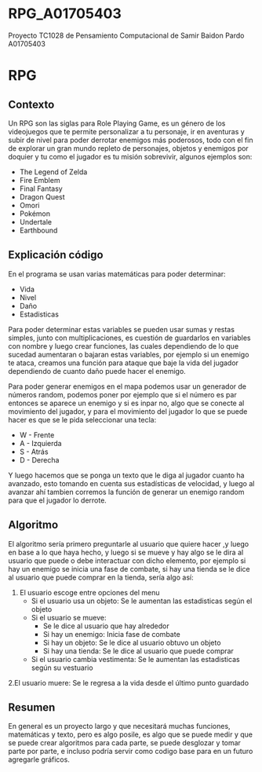 # RPG_A01705403

Proyecto TC1028 de Pensamiento Computacional de Samir Baidon Pardo A01705403

# RPG

## Contexto

Un RPG son las siglas para Role Playing Game, es un género de los videojuegos que te permite personalizar a tu personaje, ir en aventuras y subir de nivel para poder derrotar enemigos más poderosos, todo con el fin de explorar un gran mundo repleto de personajes, objetos y enemigos por doquier y tu como el jugador es tu misión sobrevivir, algunos ejemplos son:
- The Legend of Zelda
- Fire Emblem
- Final Fantasy
- Dragon Quest
- Omori
- Pokémon
- Undertale
- Earthbound

## Explicación código

En el programa se usan varias matemáticas para poder determinar:
- Vida
- Nivel
- Daño
- Estadisticas

Para poder determinar estas variables se pueden usar sumas y restas simples, junto con multiplicaciones, es cuestión de guardarlos en variables con nombre y luego crear funciones, las cuales dependiendo de lo que sucedad aumentaran o bajaran estas variables, por ejemplo si un enemigo te ataca, creamos una función para ataque que baje la vida del jugador dependiendo de cuanto daño puede hacer el enemigo.

Para poder generar enemigos en el mapa podemos usar un generador de números random, podemos poner por ejemplo que si el número es par entonces se aparece un enemigo y si es inpar no, algo que se conecte al movimiento del jugador, y para el movimiento del jugador lo que se puede hacer es que se le pida seleccionar una tecla:
- W - Frente
- A - Izquierda
- S - Atrás
- D - Derecha

Y luego hacemos que se ponga un texto que le diga al jugador cuanto ha avanzado, esto tomando en cuenta sus estadísticas de velocidad, y luego al avanzar ahí tambien corremos la función de generar un enemigo random para que el jugador lo derrote.

## Algoritmo
El algoritmo sería primero preguntarle al usuario que quiere hacer ,y luego en base a lo que haya hecho, y luego si se mueve y hay algo se le dira al usuario que puede o debe interactuar con dicho elemento, por ejemplo si hay un enemigo se inicia una fase de combate, si hay una tienda se le dice al usuario que puede comprar en la tienda, sería algo así:

  1. El usuario escoge entre opciones del menu
     - Si el usuario usa un objeto: Se le aumentan las estadisticas según el objeto
     - Si el usuario se mueve:
       - Se le dice al usuario que hay alrededor
       - Si hay un enemigo: Inicia fase de combate
       - Si hay un objeto: Se le dice al usuario obtuvo un objeto
       - Si hay una tienda: Se le dice al usuario que puede comprar
     - Si el usuario cambia vestimenta: Se le aumentan las estadisticas según su vestuario
    
  2.El usuario muere: Se le regresa a la vida desde el último punto guardado


## Resumen

En general es un proyecto largo y que necesitará muchas funciones, matemáticas y texto, pero es algo posile, es algo que se puede medir y que se puede crear algoritmos para cada parte, se puede desglozar y tomar parte por parte, e incluso podría servir como codigo base para en un futuro agregarle gráficos.


